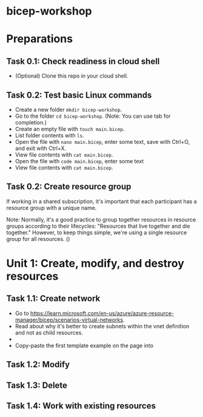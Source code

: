 # bicep-workshop

# Preparations

## Task 0.1: Check readiness in cloud shell

- (Optional) Clone this repo in your cloud shell.

## Task 0.2: Test basic Linux commands

- Create a new folder `mkdir bicep-workshop`.
- Go to the folder `cd bicep-workshop`. (Note: You can use tab for completion.)
- Create an empty file with `touch main.bicep`.
- List folder contents with `ls`.
- Open the file with `nano main.bicep`, enter some text, save with Ctrl+O, and exit with Ctrl+X.
- View file contents with `cat main.bicep`.
- Open the file with `code main.bicep`, enter some text
- View file contents with `cat main.bicep`.

## Task 0.2: Create resource group

If working in a shared subscription, it's important that each participant has a resource group with a unique name.

Note: Normally, it's a good practice to group together resources in resource groups according to their lifecycles: "Resources that live together and die together." However, to keep things simple, we're using a single resource group for all resources. ()

# Unit 1: Create, modify, and destroy resources

## Task 1.1: Create network

- Go to https://learn.microsoft.com/en-us/azure/azure-resource-manager/bicep/scenarios-virtual-networks.
- Read about why it's better to create subnets within the vnet definition and not as child resources.
- 
- Copy-paste the first template example on the page into 

## Task 1.2: Modify

## Task 1.3: Delete 

## Task 1.4: Work with existing resources
